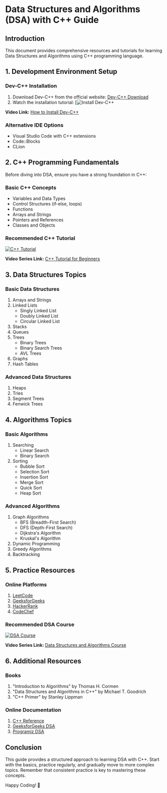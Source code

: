 # Data Structures and Algorithms (DSA) with C++ Guide

## Introduction
This document provides comprehensive resources and tutorials for learning Data Structures and Algorithms using C++ programming language.

## 1. Development Environment Setup

### Dev-C++ Installation
1. Download Dev-C++ from the official website: [Dev-C++ Download](https://sourceforge.net/projects/orwelldevcpp/)
2. Watch the installation tutorial: [![Install Dev-C++](https://youtu.be/2Wd8sY7Yqeo?si=I5yLc5ud56e2ze58)

**Video Link:** [How to Install Dev-C++](https://youtu.be/2Wd8sY7Yqeo?si=I5yLc5ud56e2ze58)

### Alternative IDE Options
- Visual Studio Code with C++ extensions
- Code::Blocks
- CLion

## 2. C++ Programming Fundamentals
Before diving into DSA, ensure you have a strong foundation in C++:

### Basic C++ Concepts
- Variables and Data Types
- Control Structures (if-else, loops)
- Functions
- Arrays and Strings
- Pointers and References
- Classes and Objects

### Recommended C++ Tutorial
[![C++ Tutorial](https://img.youtube.com/vi/vLnPwxZdW4Y/0.jpg)](https://www.youtube.com/watch?v=vLnPwxZdW4Y)

**Video Series Link:** [C++ Tutorial for Beginners](https://www.youtube.com/watch?v=vLnPwxZdW4Y&list=PLu0W_9lII9agpFUAlPFe_VNSlXW5uE0YL)

## 3. Data Structures Topics

### Basic Data Structures
1. Arrays and Strings
2. Linked Lists
   - Singly Linked List
   - Doubly Linked List
   - Circular Linked List
3. Stacks
4. Queues
5. Trees
   - Binary Trees
   - Binary Search Trees
   - AVL Trees
6. Graphs
7. Hash Tables

### Advanced Data Structures
1. Heaps
2. Tries
3. Segment Trees
4. Fenwick Trees

## 4. Algorithms Topics

### Basic Algorithms
1. Searching
   - Linear Search
   - Binary Search
2. Sorting
   - Bubble Sort
   - Selection Sort
   - Insertion Sort
   - Merge Sort
   - Quick Sort
   - Heap Sort

### Advanced Algorithms
1. Graph Algorithms
   - BFS (Breadth-First Search)
   - DFS (Depth-First Search)
   - Dijkstra's Algorithm
   - Kruskal's Algorithm
2. Dynamic Programming
3. Greedy Algorithms
4. Backtracking

## 5. Practice Resources

### Online Platforms
1. [LeetCode](https://leetcode.com/)
2. [GeeksforGeeks](https://www.geeksforgeeks.org/)
3. [HackerRank](https://www.hackerrank.com/)
4. [CodeChef](https://www.codechef.com/)

### Recommended DSA Course
[![DSA Course](https://img.youtube.com/vi/0IAPZzGSbME/0.jpg)](https://www.youtube.com/watch?v=0IAPZzGSbME)

**Video Series Link:** [Data Structures and Algorithms Course](https://www.youtube.com/watch?v=5_5oE5lgrhw&list=PLu0W_9lII9ahIappRPN0MCAgtOu3lQjQi)

## 6. Additional Resources

### Books
1. "Introduction to Algorithms" by Thomas H. Cormen
2. "Data Structures and Algorithms in C++" by Michael T. Goodrich
3. "C++ Primer" by Stanley Lippman

### Online Documentation
1. [C++ Reference](https://en.cppreference.com/)
2. [GeeksforGeeks DSA](https://www.geeksforgeeks.org/data-structures/)
3. [Programiz DSA](https://www.programiz.com/dsa)

## Conclusion
This guide provides a structured approach to learning DSA with C++. Start with the basics, practice regularly, and gradually move to more complex topics. Remember that consistent practice is key to mastering these concepts.

Happy Coding! 🚀

